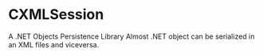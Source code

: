 # CXMLSession
A .NET Objects Persistence Library
Almost .NET object can be serialized in an XML files and viceversa.


